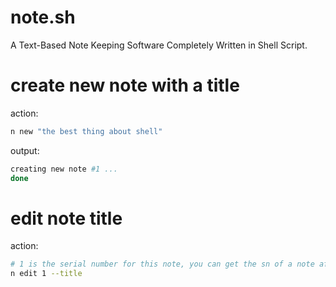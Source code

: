 # note.sh
A Text-Based Note Keeping Software Completely Written in Shell Script.

# create new note with a title

action:

```bash
n new "the best thing about shell"
```

output:

```bash
creating new note #1 ...
done
```

# edit note title

action:

```bash
# 1 is the serial number for this note, you can get the sn of a note after creating it.
n edit 1 --title
```
